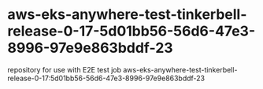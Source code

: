 # aws-eks-anywhere-test-tinkerbell-release-0-17-5d01bb56-56d6-47e3-8996-97e9e863bddf-23
repository for use with E2E test job aws-eks-anywhere-test-tinkerbell-release-0-17:5d01bb56-56d6-47e3-8996-97e9e863bddf-23
